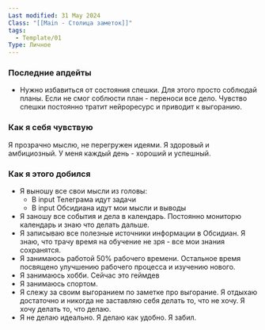 ```yaml
---
Last modified: 31 May 2024
Class: "[[Main - Столица заметок]]"
tags:
  - Template/01
Type: Личное
---
```

### Последние апдейты
- Нужно избавиться от состояния спешки. Для этого просто соблюдай планы. Если не смог соблюсти план - переноси все дело. Чувство спешки постоянно тратит нейроресурс и приводит к выгоранию.

### Как я себя чувствую
Я прозрачно мыслю, не перегружен идеями.
Я здоровый и амбициозный.
У меня каждый день - хороший и успешный.

### Как я этого добился
- Я выношу все свои мысли из головы:
	- В input Телеграма идут задачи
	- В input Обсидиана идут мои мысли и выводы
- Я заношу все события и дела в календарь. Постоянно мониторю календарь и знаю что делать дальше.
- Я записываю все полезные источники информации в Обсидиан. Я знаю, что трачу время на обучение не зря - все мои знания сохранятся.
- Я занимаюсь работой 50% рабочего времени. Остальное время посвящено улучшению рабочего процесса и изучению нового. 
- Я занимаюсь хобби. Сейчас это геймдев
- Я занимаюсь спортом. 
- Я слежу за своим выгоранием по заметке про выгорание. Я отдыхаю достаточно и никогда не заставляю себя делать то, что не хочу. Я хочу делать то, что делаю.
- Я не делаю идеально. Я делаю как удобно. Я забил.